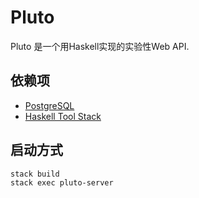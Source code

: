 # Pluto
Pluto 是一个用Haskell实现的实验性Web API.

## 依赖项
  * [PostgreSQL](https://www.postgresql.org/)
  * [Haskell Tool Stack](https://docs.haskellstack.org/en/stable/README/) 
  
## 启动方式
```
stack build
stack exec pluto-server
```
